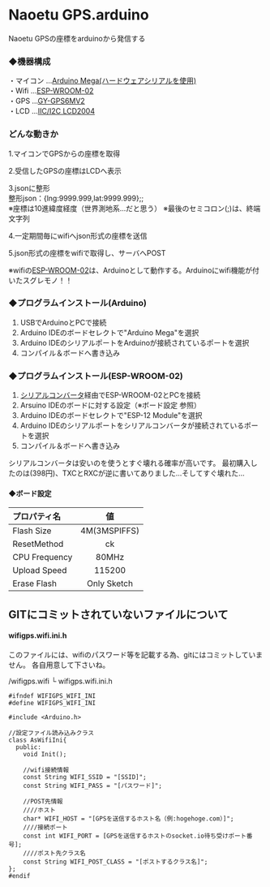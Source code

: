 # Naoetu GPS.arduino

Naoetu GPSの座標をarduinoから発信する

### ◆機器構成
・マイコン ...[Arduino Mega(ハードウェアシリアルを使用)](https://amzn.to/2NE04Hv)  
・Wifi ...[ESP-WROOM-02](https://amzn.to/2R0oOHR)  
・GPS ...[GY-GPS6MV2](https://amzn.to/2R1m3X0)  
・LCD ...[IIC/I2C LCD2004](https://amzn.to/2zwlkGA)  

### どんな動きか
1.マイコンでGPSからの座標を取得
    
2.受信したGPSの座標はLCDへ表示  

3.jsonに整形  
  整形json：{lng:9999.999,lat:9999.999};;  
  ※座標は10進緯度経度（世界測地系...だと思う）
  ※最後のセミコロン(;)は、終端文字列  
  
4.一定期間毎にwifiへjson形式の座標を送信  

5.json形式の座標をwifiで取得し、サーバへPOST  

※wifiの[ESP-WROOM-02](https://amzn.to/2R0oOHR)は、Arduinoとして動作する。Arduinoにwifi機能が付いたスグレモノ！！  

### ◆プログラムインストール(Arduino)
1. USBでArduinoとPCで接続
1. Arduino IDEのボードセレクトで"Arduino Mega"を選択
1. Arduino IDEのシリアルポートをArduinoが接続されているポートを選択
1. コンパイル＆ボードへ書き込み

### ◆プログラムインストール(ESP-WROOM-02)
1. [シリアルコンバータ](https://amzn.to/2NFXvod)経由でESP-WROOM-02とPCを接続
1. Arsuino IDEのボードに対する設定（※ボード設定 参照）
1. Arduino IDEのボードセレクトで"ESP-12 Module"を選択
1. Arduino IDEのシリアルポートをシリアルコンバータが接続されているポートを選択
1. コンパイル＆ボードへ書き込み

シリアルコンバータは安いのを使うとすぐ壊れる確率が高いです。
最初購入したのは(398円)、TXCとRXCが逆に書いてありました...そしてすぐ壊れた...

#### ◆ボード設定
|プロパティ名|値|
|:--|:--:|
|Flash Size|4M(3MSPIFFS)|
|ResetMethod|ck|
|CPU Frequency|80MHz|
|Upload Speed|115200|
|Erase Flash|Only Sketch|

## GITにコミットされていないファイルについて

#### wifigps.wifi.ini.h
このファイルには、wifiのパスワード等を記載する為、gitにはコミットしていません。
各自用意して下さいね。

/wifigps.wifi
 └ wifigps.wifi.ini.h

```
#ifndef WIFIGPS_WIFI_INI
#define WIFIGPS_WIFI_INI

#include <Arduino.h>

//設定ファイル読み込みクラス
class AsWifiIni{
  public:
    void Init();
  
    //wifi接続情報
    const String WIFI_SSID = "[SSID]";
    const String WIFI_PASS = "[パスワード]";
    
    //POST先情報
    ////ホスト
    char* WIFI_HOST = "[GPSを送信するホスト名（例:hogehoge.com）]";
    ////接続ポート
    const int WIFI_PORT = [GPSを送信するホストのsocket.io待ち受けポート番号];
    ////ポスト先クラス名
    const String WIFI_POST_CLASS = "[ポストするクラス名]";
};
#endif
```
